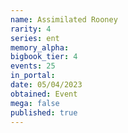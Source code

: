 ```yaml
---
name: Assimilated Rooney
rarity: 4
series: ent
memory_alpha:
bigbook_tier: 4
events: 25
in_portal:
date: 05/04/2023
obtained: Event
mega: false
published: true
---
```




